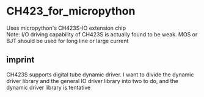 # CH423_for_micropython
Uses micropython's CH423S-IO extension chip<br>
Note: I/O driving capability of CH423S is actually found to be weak. MOS or BJT should be used for long line or large current<br>
## imprint
CH423S supports digital tube dynamic driver. I want to divide the dynamic driver library and the general IO driver library into two to do, and the dynamic driver library is tentative
